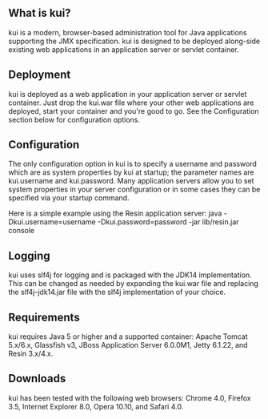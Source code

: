 ## What is kui?

kui is a modern, browser-based administration tool for Java applications supporting the JMX specification. kui is designed to be deployed along-side existing web applications in an application server or servlet container.

## Deployment

kui is deployed as a web application in your application server or servlet container. Just drop the kui.war file where your other web applications are deployed, start your container and you're good to go. See the Configuration section below for configuration options.

## Configuration

The only configuration option in kui is to specify a username and password which are as system properties by kui at startup; the parameter names are kui.username and kui.password. Many application servers allow you to set system properties in your server configuration or in some cases they can be specified via your startup command.

Here is a simple example using the Resin application server:
java -Dkui.username=username -Dkui.password=password -jar lib/resin.jar console

## Logging

kui uses slf4j for logging and is packaged with the JDK14 implementation. This can be changed as needed by expanding the kui.war file and replacing the slf4j-jdk14.jar file with the slf4j implementation of your choice.

## Requirements

kui requires Java 5 or higher and a supported container: Apache Tomcat 5.x/6.x, Glassfish v3, JBoss Application Server 6.0.0M1, Jetty 6.1.22, and Resin 3.x/4.x.

## Downloads

kui has been tested with the following web browsers: Chrome 4.0, Firefox 3.5, Internet Explorer 8.0, Opera 10.10, and Safari 4.0.
